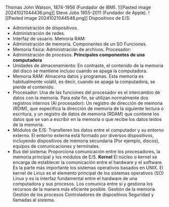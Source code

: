 Thomas John Watson, 1874-1956 (Fundador de IBM). 
![[Pasted image 20241021044436.png]]
Steve Jobs 1955-2011 (Fundador de Apple). 
![[Pasted image 20241021044548.png]]
Dispositivos de E/S: 
- Administración de dispositivos. 
- Administración de redes. 
- Interfaz de usuario. 
Memoria RAM: 
- Administración de memoria. 
Componentes de un SO Funciones. 
- Memoria física: Administración de archivos. 
Procesador: 
- Administración de procesos. 
**Principales componentes de una computadora** 
- Unidades de almacenamiento: En contraste, el contenido de la memoria del disco se mantiene incluso cuando se apaga la computadora. 
- Memoria RAM: Almacena datos y programas. Esta memoria es habitualmente volátil, es decir, cuando se apaga la computadora, se pierde el contenido. 
- Procesador: Una de las funciones del procesador es el intercambio de datos con la memoria. Para este fin, se utilizan normalmente dos registros internos (Al procesador): Un registro de dirección de memoria (RDIM), que específica la dirección de memoria de la siguiente lectura o escritura, y un registro de datos de memoria (RDAM) que contiene los datos que se van a escribir en la memoria o que recibe los datos leídos de la memoria. 
- Módulos de E/S: Transfieren los datos entre el computador y su entorno externo. El entorno externa está formado por diversos dispositivos, incluyendo dispositivos de memoria secundaria (Por ejemplo, discos), equipos de comunicaciones y terminales. 
- Bus del sistema: Proporciona comunicación entre los procesadores, la memoria principal y los módulos de E/S. 
**Kernel** 
El núcleo o kernel se encarga de establecer la comunicación entre el hardware y el software. Es la parte más importante los sistemas operativos basados en UNIX. El kernel de Linux es el elemento principal de los sistemas operativos (SO) Linux y es la interfaz fundamental entre el hardware de una computadora y sus procesos. Los comunica entre sí y gestiona los recursos de la manera más eficiente posible. Gestión de la memoria Gestión de los procesos Controladores de dispositivos Seguridad y llamadas al sistema.